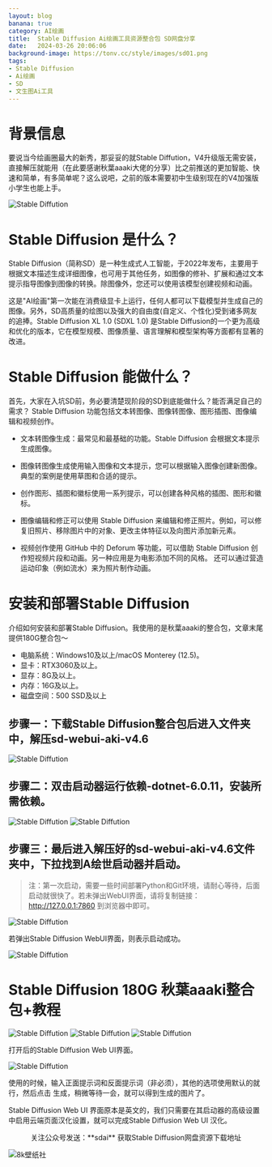 ```yaml
---
layout: blog
banana: true
category: AI绘画
title:  Stable Diffusion Ai绘画工具资源整合包 SD网盘分享
date:   2024-03-26 20:06:06
background-image: https://tonv.cc/style/images/sd01.png
tags:
- Stable Diffusion
- Ai绘画
- SD
- 文生图Ai工具
---
```

#  背景信息
要说当今绘画圈最大的新秀，那妥妥的就Stable Diffution，V4升级版无需安装，直接解压就能用（在此要感谢秋葉aaaki大佬的分享）比之前推送的更加智能、快速和简单，有多简单呢？这么说吧，之前的版本需要初中生级别现在的V4加强版小学生也能上手。

![Stable Diffution](https://tonv.cc/style/images/sd01.png)

#  Stable Diffusion 是什么？
Stable Diffusion（简称SD）是一种生成式人工智能，于2022年发布，主要用于根据文本描述生成详细图像，也可用于其他任务，如图像的修补、扩展和通过文本提示指导图像到图像的转换。除图像外，您还可以使用该模型创建视频和动画。

这是"AI绘画"第一次能在消费级显卡上运行，任何人都可以下载模型并生成自己的图像。另外，SD高质量的绘图以及强大的自由度(自定义、个性化)受到诸多网友的追捧。Stable Diffusion XL 1.0 (SDXL 1.0) 是Stable Diffusion的一个更为高级和优化的版本，它在模型规模、图像质量、语言理解和模型架构等方面都有显著的改进。

#  Stable Diffusion 能做什么？
首先，大家在入坑SD前，务必要清楚现阶段的SD到底能做什么？能否满足自己的需求？
Stable Diffusion 功能包括文本转图像、图像转图像、图形插图、图像编辑和视频创作。
- 文本转图像生成：最常见和最基础的功能。Stable Diffusion 会根据文本提示生成图像。

- 图像转图像生成使用输入图像和文本提示，您可以根据输入图像创建新图像。典型的案例是使用草图和合适的提示。

- 创作图形、插图和徽标使用一系列提示，可以创建各种风格的插图、图形和徽标。

- 图像编辑和修正可以使用 Stable Diffusion 来编辑和修正照片。例如，可以修复旧照片、移除图片中的对象、更改主体特征以及向图片添加新元素。

- 视频创作使用 GitHub 中的 Deforum 等功能，可以借助 Stable Diffusion 创作短视频片段和动画。另一种应用是为电影添加不同的风格。 还可以通过营造运动印象（例如流水）来为照片制作动画。

#  安装和部署Stable Diffusion
介绍如何安装和部署Stable Diffusion。我使用的是秋葉aaaki的整合包，文章末尾提供180G整合包～

- 电脑系统：Windows10及以上/macOS Monterey (12.5)。
- 显卡：RTX3060及以上。
- 显存：8G及以上。
- 内存：16G及以上。
- 磁盘空间：500 SSD及以上

##  步骤一：下载Stable Diffusion整合包后进入文件夹中，解压sd-webui-aki-v4.6
![Stable Diffution](https://tonv.cc/style/images/sd02.png)

##  步骤二：双击启动器运行依赖-dotnet-6.0.11，安装所需依赖。
![Stable Diffution](https://tonv.cc/style/images/sd03.png)
![Stable Diffution](https://tonv.cc/style/images/sd04.png)

##  步骤三：最后进入解压好的sd-webui-aki-v4.6文件夹中，下拉找到A绘世启动器并启动。

> 注：第一次启动，需要一些时间部署Python和Git环境，请耐心等待，后面启动就很快了。若未弹出WebUI界面，请将复制链接：http://127.0.0.1:7860 到浏览器中即可。

![Stable Diffution](https://tonv.cc/style/images/sd05.webp)

若弹出Stable Diffusion WebUI界面，则表示启动成功。

![Stable Diffution](https://tonv.cc/style/images/sd06.webp)

#  Stable Diffusion 180G 秋葉aaaki整合包+教程
![Stable Diffution](https://tonv.cc/style/images/sd07.png)
![Stable Diffution](https://tonv.cc/style/images/sd08.png)
![Stable Diffution](https://tonv.cc/style/images/sd09.png)

打开后的Stable Diffusion Web UI界面。

![Stable Diffution](https://tonv.cc/style/images/sd10.png)

使用的时候，输入正面提示词和反面提示词（非必须），其他的选项使用默认的就行，然后点击 生成，稍微等待一会，就可以得到生成的图片了。

Stable Diffusion Web UI 界面原本是英文的，我们只需要在其启动器的高级设置中启用云端页面汉化设置，就可以完成Stable Diffusion Web UI 汉化。

<center>关注公众号发送：**sdai** 获取Stable Diffusion网盘资源下载地址</center>

![8k壁纸社](https://tonv.cc/style/images/sd11.jpg)